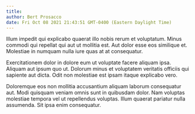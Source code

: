 ```yaml
---
title: 
author: Bert Prosacco
date: Fri Oct 08 2021 21:43:51 GMT-0400 (Eastern Daylight Time)
---
```

Illum impedit qui explicabo quaerat illo nobis rerum et voluptatum. Minus commodi qui repellat qui aut ut mollitia est. Aut dolor esse eos similique et. Molestiae in numquam nulla iure quas at at consequatur.

 Exercitationem dolor in dolore eum ut voluptate facere aliquam ipsa. Aliquam aut ipsum quo ut. Dolorum minus et voluptatem veritatis officiis qui sapiente aut dicta. Odit non molestiae est ipsam itaque explicabo vero.

 Doloremque eos non mollitia accusantium aliquam laborum consequatur aut. Modi quisquam veniam omnis sunt in quibusdam dolor. Nam voluptas molestiae tempora vel ut repellendus voluptas. Illum quaerat pariatur nulla assumenda. Sit ipsa enim consequatur.